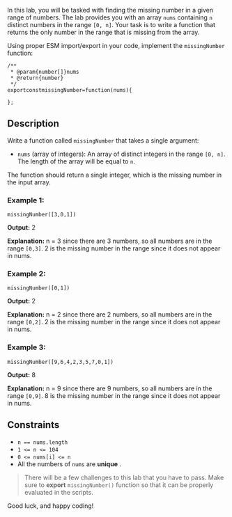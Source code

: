 In this lab, you will be tasked with finding the missing number in a given range of numbers. The lab provides you with an array `nums` containing `n` distinct numbers in the range `[0, n]`. Your task is to write a function that returns the only number in the range that is missing from the array.

Using proper ESM import/export in your code, implement the `missingNumber` function:

<pre><div><code class="language-js"><span class="token doc-comment">/**
</span><span class="token doc-comment"> * </span><span class="token doc-comment">@param</span><span class="token doc-comment"></span><span class="token doc-comment">{</span><span class="token doc-comment">number</span><span class="token doc-comment">[</span><span class="token doc-comment">]</span><span class="token doc-comment">}</span><span class="token doc-comment"></span><span class="token doc-comment">nums</span><span class="token doc-comment">
</span><span class="token doc-comment"> * </span><span class="token doc-comment">@return</span><span class="token doc-comment"></span><span class="token doc-comment">{</span><span class="token doc-comment">number</span><span class="token doc-comment">}</span><span class="token doc-comment">
</span><span class="token doc-comment"> */</span><span>
</span><span></span><span class="token">export</span><span></span><span class="token">const</span><span></span><span class="token function-variable">missingNumber</span><span></span><span class="token">=</span><span></span><span class="token">function</span><span class="token">(</span><span class="token">nums</span><span class="token">)</span><span></span><span class="token">{</span><span>
</span>  
<span></span><span class="token">}</span><span class="token">;</span></code></div></pre>

## Description

Write a function called `missingNumber` that takes a single argument:

* `nums` (array of integers): An array of distinct integers in the range `[0, n]`. The length of the array will be equal to `n`.

The function should return a single integer, which is the missing number in the input array.

### Example 1:

<pre><div><code class="language-js"><span class="token">missingNumber</span><span class="token">(</span><span class="token">[</span><span class="token">3</span><span class="token">,</span><span class="token">0</span><span class="token">,</span><span class="token">1</span><span class="token">]</span><span class="token">)</span></code></div></pre>

**Output:** 2

**Explanation:** n = 3 since there are 3 numbers, so all numbers are in the range `[0,3]`. 2 is the missing number in the range since it does not appear in nums.

### Example 2:

<pre><div><code class="language-js"><span class="token">missingNumber</span><span class="token">(</span><span class="token">[</span><span class="token">0</span><span class="token">,</span><span class="token">1</span><span class="token">]</span><span class="token">)</span></code></div></pre>

**Output:** 2

**Explanation:** n = 2 since there are 2 numbers, so all numbers are in the range `[0,2]`. 2 is the missing number in the range since it does not appear in nums.

### Example 3:

<pre><div><code class="language-js"><span class="token">missingNumber</span><span class="token">(</span><span class="token">[</span><span class="token">9</span><span class="token">,</span><span class="token">6</span><span class="token">,</span><span class="token">4</span><span class="token">,</span><span class="token">2</span><span class="token">,</span><span class="token">3</span><span class="token">,</span><span class="token">5</span><span class="token">,</span><span class="token">7</span><span class="token">,</span><span class="token">0</span><span class="token">,</span><span class="token">1</span><span class="token">]</span><span class="token">)</span></code></div></pre>

**Output:** 8

**Explanation:** n = 9 since there are 9 numbers, so all numbers are in the range `[0,9]`. 8 is the missing number in the range since it does not appear in nums.

## Constraints

* `n == nums.length`
* `1 <= n <= 104`
* `0 <= nums[i] <= n`
* All the numbers of `nums` are  **unique** .

> There will be a few challenges to this lab that you have to pass. Make sure to **export** `missingNumber()` function so that it can be properly evaluated in the scripts.

Good luck, and happy coding!
